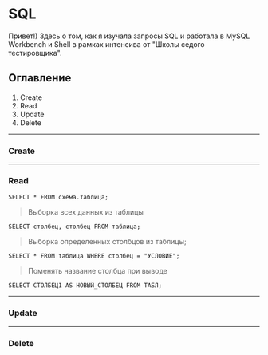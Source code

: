 # SQL
Привет!) Здесь о том, как я изучала запросы SQL и работала в MySQL Workbench и Shell в рамках интенсива от "Школы седого тестировщика".

## Оглавление
1. Create
2. Read
3. Update
4. Delete

_____

### Create

_____

### Read
```SELECT * FROM схема.таблица;```
>Выборка всех данных из таблицы


```SELECT столбец, столбец FROM таблица;```
>Выборка определенных столбцов из таблицы;

```SELECT * FROM таблица WHERE столбец = "УСЛОВИЕ";```
>Поменять название столбца при выводе

```SELECT СТОЛБЕЦ1 AS НОВЫЙ_СТОЛБЕЦ FROM ТАБЛ;```
>
_____

### Update

_____

### Delete
